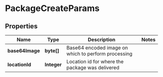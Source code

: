 

# PackageCreateParams

## Properties

Name | Type | Description | Notes
------------ | ------------- | ------------- | -------------
**base64Image** | **byte[]** | Base64 encoded image on which to perform processing | 
**locationId** | **Integer** | Location id for where the package was delivered | 




